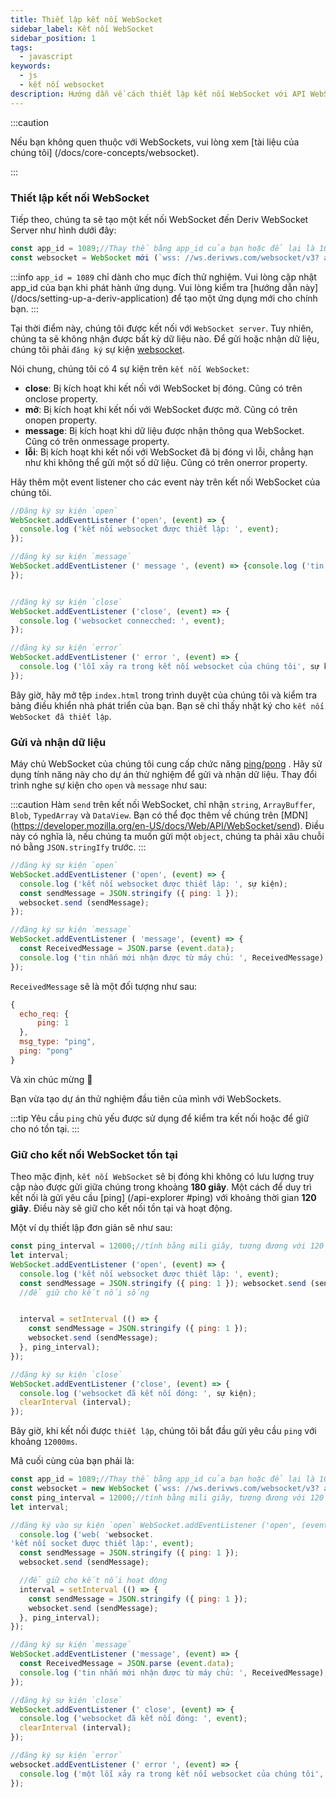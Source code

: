 ```yaml
---
title: Thiết lập kết nối WebSocket
sidebar_label: Kết nối WebSocket
sidebar_position: 1
tags:
  - javascript
keywords:
  - js
  - kết nối websocket
description: Hướng dẫn về cách thiết lập kết nối WebSocket với API WebSocket trên ứng dụng giao dịch của bạn.
---
```


:::caution

Nếu bạn không quen thuộc với WebSockets, vui lòng xem [tài liệu của chúng tôi] (/docs/core-concepts/websocket).

:::

### Thiết lập kết nối WebSocket

<!-- To create a websocket connection, we want to use the Deriv websocket URL with an `app_id`. You can create your own app_id within your [dashboard](/dashboard) or keep the default `1089` app_id for testing. Keep in mind that eventually, you should make your own app_id. Especially if you would like to monetize your application. -->

Tiếp theo, chúng ta sẽ tạo một kết nối WebSocket đến Deriv WebSocket Server như hình dưới đây:

```js title="index.js" showLineNumbers
const app_id = 1089;//Thay thế bằng app_id của bạn hoặc để lại là 1089 để thử nghiệm.
const websocket = WebSocket mới (`wss: //ws.derivws.com/websocket/v3? app_id =${app_id}`);
```

:::info
`app_id = 1089` chỉ dành cho mục đích thử nghiệm. Vui lòng cập nhật app_id của bạn khi phát hành ứng dụng. Vui lòng kiểm tra [hướng dẫn này] (/docs/setting-up-a-deriv-application) để tạo một ứng dụng mới cho chính bạn.
:::

Tại thời điểm này, chúng tôi được kết nối với `WebSocket server`. Tuy nhiên, chúng ta sẽ không nhận được bất kỳ dữ liệu nào. Để gửi hoặc nhận dữ liệu, chúng tôi phải `đăng ký` sự kiện <a href="https://developer.mozilla.org/en-US/docs/Web/API/WebSocket#events" target="_blank">websocket</a>.

Nói chung, chúng tôi có 4 sự kiện trên `kết nối WebSocket`:

- **close**:
  Bị kích hoạt khi kết nối với WebSocket bị đóng. Cũng có trên onclose property.
- **mở**:
  Bị kích hoạt khi kết nối với WebSocket được mở. Cũng có trên onopen property.
- **message**:
  Bị kích hoạt khi dữ liệu được nhận thông qua WebSocket. Cũng có trên onmessage property.
- **lỗi**:
  Bị kích hoạt khi kết nối với WebSocket đã bị đóng vì lỗi, chẳng hạn như khi không thể gửi một số dữ liệu. Cũng có trên onerror property.

Hãy thêm một event listener cho các event này trên kết nối WebSocket của chúng tôi.

```js title="index.js" showLineNumbers
//Đăng ký sự kiện `open`
WebSocket.addEventListener ('open', (event) => {
  console.log ('kết nối websocket được thiết lập: ', event);
});

//đăng ký sự kiện `message`
WebSocket.addEventListener (' message ', (event) => {console.log ('tin nhắn mới nhận được từ máy chủ:', event);
});


//đăng ký sự kiện `close`
WebSocket.addEventListener ('close', (event) => {
  console.log ('websocket connecched: ', event);
});

//đăng ký sự kiện `error`
WebSocket.addEventListener (' error ', (event) => {
  console.log ('lỗi xảy ra trong kết nối websocket của chúng tôi', sự kiện);
});
```

Bây giờ, hãy mở tệp `index.html` trong trình duyệt của chúng tôi và kiểm tra bảng điều khiển nhà phát triển của bạn. Bạn sẽ chỉ thấy nhật ký cho `kết nối WebSocket đã thiết lập`.

### Gửi và nhận dữ liệu

Máy chủ WebSocket của chúng tôi cung cấp chức năng <a href="/api-explorer#ping" target="_blank" rel="noopener noreferrer">ping/pong</a> . Hãy sử dụng tính năng này cho dự án thử nghiệm để gửi và nhận dữ liệu. Thay đổi trình nghe sự kiện cho `open` và `message` như sau:

:::caution
Hàm `send` trên kết nối WebSocket, chỉ nhận `string`, `ArrayBuffer`, `Blob`, `TypedArray` và `DataView`. Bạn có thể đọc thêm về chúng trên [MDN] (https://developer.mozilla.org/en-US/docs/Web/API/WebSocket/send). Điều này có nghĩa là, nếu chúng ta muốn gửi một `object`, chúng ta phải xâu chuỗi nó bằng `JSON.stringIfy` trước.
:::

```js title="index.js" showLineNumbers
//đăng ký sự kiện `open`
WebSocket.addEventListener ('open', (event) => {
  console.log ('kết nối websocket được thiết lập: ', sự kiện);
  const sendMessage = JSON.stringify ({ ping: 1 });
  websocket.send (sendMessage);
});

//đăng ký sự kiện `message`
WebSocket.addEventListener ( 'message', (event) => {
  const ReceivedMessage = JSON.parse (event.data);
  console.log ('tin nhắn mới nhận được từ máy chủ: ', ReceivedMessage);
});
```

`ReceivedMessage` sẽ là một đối tượng như sau:

```js showLineNumbers
{
  echo_req: {
      ping: 1
  },
  msg_type: "ping",
  ping: "pong"
}
```

Và xin chúc mừng :tada:

Bạn vừa tạo dự án thử nghiệm đầu tiên của mình với WebSockets.

:::tip
Yêu cầu `ping` chủ yếu được sử dụng để kiểm tra kết nối hoặc để giữ cho nó tồn tại.
:::

### Giữ cho kết nối WebSocket tồn tại

Theo mặc định, `kết nối WebSocket` sẽ bị đóng khi không có lưu lượng truy cập nào được gửi giữa chúng trong khoảng **180 giây**. Một cách để duy trì kết nối là gửi yêu cầu [ping] (/api-explorer #ping) với khoảng thời gian **120 giây**. Điều này sẽ giữ cho kết nối tồn tại và hoạt động.

Một ví dụ thiết lập đơn giản sẽ như sau:

```js title="index.js" showLineNumbers
const ping_interval = 12000;//tính bằng mili giây, tương đương với 120 giây
let interval;
WebSocket.addEventListener ('open', (event) => {
  console.log ('kết nối websocket được thiết lập: ', event);
  const sendMessage = JSON.stringify ({ ping: 1 }); websocket.send (sendMessage);
  //để giữ cho kết nối sống


  interval = setInterval (() => {
    const sendMessage = JSON.stringify ({ ping: 1 });
    websocket.send (sendMessage);
  }, ping_interval);
});

//đăng ký sự kiện `close`
WebSocket.addEventListener ('close', (event) => {
  console.log ('websocket đã kết nối đóng: ', sự kiện);
  clearInterval (interval);
});
```

Bây giờ, khi kết nối được `thiết lập`, chúng tôi bắt đầu gửi yêu cầu `ping` với khoảng `12000ms`.

Mã cuối cùng của bạn phải là:

```js title="index.js" showLineNumbers
const app_id = 1089;//Thay thế bằng app_id của bạn hoặc để lại là 1089 để thử nghiệm.
const websocket = new WebSocket (`wss: //ws.derivws.com/websocket/v3? app_id =${app_id}`);
const ping_interval = 12000;//tính bằng mili giây, tương đương với 120 giây
let interval;

//đăng ký vào sự kiện `open` WebSocket.addEventListener ('open', (event) => {
  console.log ('web( 'websocket.
'kết nối socket được thiết lập:', event);
  const sendMessage = JSON.stringify ({ ping: 1 });
  websocket.send (sendMessage);

  //để giữ cho kết nối hoạt động
  interval = setInterval (() => {
    const sendMessage = JSON.stringify ({ ping: 1 });
    websocket.send (sendMessage);
  }, ping_interval);
});

//đăng ký sự kiện `message`
WebSocket.addEventListener ('message', (event) => {
  const ReceivedMessage = JSON.parse (event.data);
  console.log ('tin nhắn mới nhận được từ máy chủ: ', ReceivedMessage);
});

//đăng ký sự kiện `close`
WebSocket.addEventListener (' close', (event) => {
  console.log ('websocket đã kết nối đóng: ', event);
  clearInterval (interval);
});

//đăng ký sự kiện `error`
websocket.addEventListener (' error ', (event) => {
  console.log ('một lỗi xảy ra trong kết nối websocket của chúng tôi', sự kiện);
});
```

